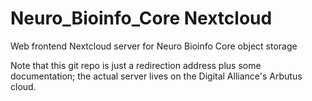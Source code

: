 # Neuro_Bioinfo_Core Nextcloud
Web frontend Nextcloud server for Neuro Bioinfo Core object storage

Note that this git repo is just a redirection address plus some documentation; the actual server lives on the Digital Alliance's Arbutus cloud.
